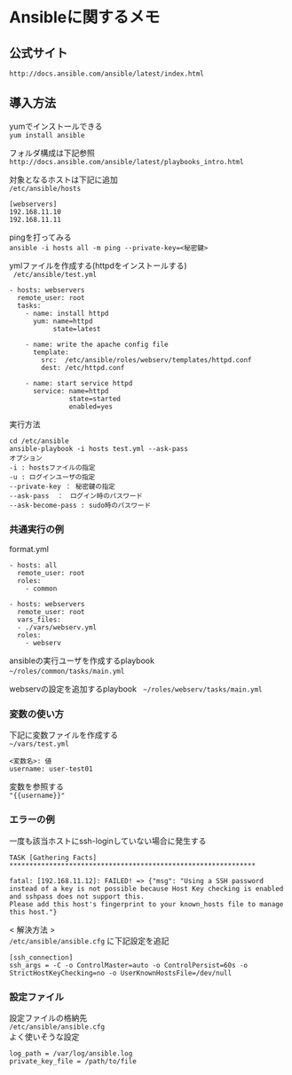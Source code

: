 # Ansibleに関するメモ
## 公式サイト
`http://docs.ansible.com/ansible/latest/index.html`

## 導入方法
yumでインストールできる  
`yum install ansible`

フォルダ構成は下記参照  
`http://docs.ansible.com/ansible/latest/playbooks_intro.html`

対象となるホストは下記に追加  
`/etc/ansible/hosts`  
```
[webservers]
192.168.11.10
192.168.11.11
```

pingを打ってみる  
`ansible -i hosts all -m ping --private-key=<秘密鍵>`


ymlファイルを作成する(httpdをインストールする)  
` /etc/ansible/test.yml`
```
- hosts: webservers
  remote_user: root
  tasks:
    - name: install httpd
      yum: name=httpd
           state=latest

    - name: write the apache config file
      template:
        src:  /etc/ansible/roles/webserv/templates/httpd.conf
        dest: /etc/httpd.conf

    - name: start service httpd
      service: name=httpd
               state=started
               enabled=yes
```

実行方法  
```
cd /etc/ansible
ansible-playbook -i hosts test.yml --ask-pass
オプション
-i : hostsファイルの指定
-u : ログインユーザの指定
--private-key ： 秘密鍵の指定
--ask-pass  ：　ログイン時のパスワード
--ask-become-pass : sudo時のパスワード
```

### 共通実行の例
format.yml
```
- hosts: all
  remote_user: root
  roles:
    - common

- hosts: webservers
  remote_user: root
  vars_files:
  - ./vars/webserv.yml
  roles:
    - webserv
```

ansibleの実行ユーザを作成するplaybook  
`~/roles/common/tasks/main.yml`  

webservの設定を追加するplaybook  
`~/roles/webserv/tasks/main.yml`  

### 変数の使い方
下記に変数ファイルを作成する  
`~/vars/test.yml`  
```
<変数名>: 値
username: user-test01
```
変数を参照する  
`"{{username}}"`  

### エラーの例
一度も該当ホストにssh-loginしていない場合に発生する
```
TASK [Gathering Facts] **************************************************************

fatal: [192.168.11.12]: FAILED! => {"msg": "Using a SSH password instead of a key is not possible because Host Key checking is enabled and sshpass does not support this. 
Please add this host's fingerprint to your known_hosts file to manage this host."}
```
< 解決方法 >  
`/etc/ansible/ansible.cfg` に下記設定を追記
```
[ssh_connection]
ssh_args = -C -o ControlMaster=auto -o ControlPersist=60s -o StrictHostKeyChecking=no -o UserKnownHostsFile=/dev/null
```

### 設定ファイル
設定ファイルの格納先  
`/etc/ansible/ansible.cfg`  
よく使いそうな設定  
```
log_path = /var/log/ansible.log
private_key_file = /path/to/file
```
